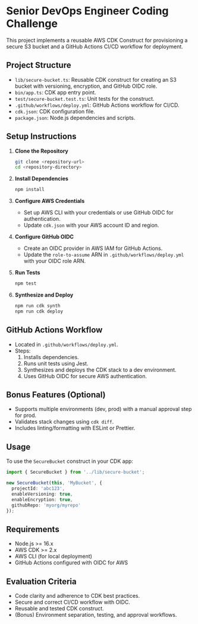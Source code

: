 # Senior DevOps Engineer Coding Challenge

This project implements a reusable AWS CDK Construct for provisioning a secure S3 bucket and a GitHub Actions CI/CD workflow for deployment.

## Project Structure
- `lib/secure-bucket.ts`: Reusable CDK construct for creating an S3 bucket with versioning, encryption, and GitHub OIDC role.
- `bin/app.ts`: CDK app entry point.
- `test/secure-bucket.test.ts`: Unit tests for the construct.
- `.github/workflows/deploy.yml`: GitHub Actions workflow for CI/CD.
- `cdk.json`: CDK configuration file.
- `package.json`: Node.js dependencies and scripts.

## Setup Instructions
1. **Clone the Repository**
   ```bash
   git clone <repository-url>
   cd <repository-directory>
   ```

2. **Install Dependencies**
   ```bash
   npm install
   ```

3. **Configure AWS Credentials**
   - Set up AWS CLI with your credentials or use GitHub OIDC for authentication.
   - Update `cdk.json` with your AWS account ID and region.

4. **Configure GitHub OIDC**
   - Create an OIDC provider in AWS IAM for GitHub Actions.
   - Update the `role-to-assume` ARN in `.github/workflows/deploy.yml` with your OIDC role ARN.

5. **Run Tests**
   ```bash
   npm test
   ```

6. **Synthesize and Deploy**
   ```bash
   npm run cdk synth
   npm run cdk deploy
   ```

## GitHub Actions Workflow
- Located in `.github/workflows/deploy.yml`.
- Steps:
  1. Installs dependencies.
  2. Runs unit tests using Jest.
  3. Synthesizes and deploys the CDK stack to a dev environment.
  4. Uses GitHub OIDC for secure AWS authentication.

## Bonus Features (Optional)
- Supports multiple environments (dev, prod) with a manual approval step for prod.
- Validates stack changes using `cdk diff`.
- Includes linting/formatting with ESLint or Prettier.

## Usage
To use the `SecureBucket` construct in your CDK app:

```typescript
import { SecureBucket } from '../lib/secure-bucket';

new SecureBucket(this, 'MyBucket', {
  projectId: 'abc123',
  enableVersioning: true,
  enableEncryption: true,
  githubRepo: 'myorg/myrepo'
});
```

## Requirements
- Node.js >= 16.x
- AWS CDK >= 2.x
- AWS CLI (for local deployment)
- GitHub Actions configured with OIDC for AWS

## Evaluation Criteria
- Code clarity and adherence to CDK best practices.
- Secure and correct CI/CD workflow with OIDC.
- Reusable and tested CDK construct.
- (Bonus) Environment separation, testing, and approval workflows.
